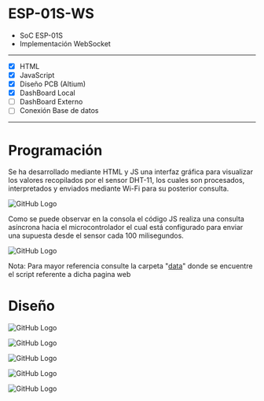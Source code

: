 # ESP-01S-WS

* SoC ESP-01S
* Implementación WebSocket

<hr>

- [x] HTML
- [x] JavaScript
- [x] Diseño PCB (Altium)
- [x] DashBoard Local
- [ ] DashBoard Externo
- [ ] Conexión Base de datos

<hr>

# Programación

<p>Se ha desarrollado mediante HTML y JS una interfaz gráfica para visualizar los valores recopilados por el sensor DHT-11, los cuales son procesados, interpretados y enviados mediante Wi-Fi para su posterior consulta.</p>

![GitHub Logo](/Diseño/ESP-01S-WS/Img/Capturas/WS/01.JPG)

<p>Como se puede observar en la consola el código JS realiza una consulta asíncrona hacia el microcontrolador el cual está configurado para enviar una supuesta desde el sensor cada 100 milisegundos.</p>

![GitHub Logo](/Diseño/ESP-01S-WS/Img/Capturas/WS/02.JPG)

Nota: Para mayor referencia consulte la carpeta "[data](/Codigo/WS-ESP-01S/data/index.html)" donde se encuentre el script referente a dicha pagina web


# Diseño

![GitHub Logo](/Diseño/ESP-01S-WS/Img/Capturas/01.jpeg)

![GitHub Logo](/Diseño/ESP-01S-WS/Img/Capturas/02.jpeg)

![GitHub Logo](/Diseño/ESP-01S-WS/Img/Capturas/05.jpeg)

![GitHub Logo](/Diseño/ESP-01S-WS/Img/Capturas/13.jpeg)

![GitHub Logo](/Diseño/ESP-01S-WS/Img/Capturas/14.jpeg)



